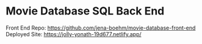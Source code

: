 # Movie Database SQL Back End

Front End Repo: https://github.com/jena-boehm/movie-database-front-end
Deployed Site: https://jolly-yonath-19d677.netlify.app/
